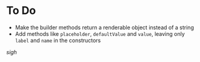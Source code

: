 To Do
===============

- Make the builder methods return a renderable object instead of a string
- Add methods like `placeholder`, `defaultValue` and `value`, leaving only `label` and `name` in the constructors

*sigh*